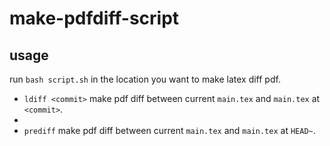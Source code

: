 # make-pdfdiff-script

## usage
run `bash script.sh` in the location you want to make latex diff pdf.

- `ldiff <commit>` make pdf diff between current `main.tex` and `main.tex` at `<commit>`.
- 
- `prediff` make pdf diff between current `main.tex` and `main.tex` at `HEAD~`.
